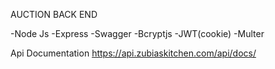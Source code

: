 AUCTION BACK END

-Node Js 
-Express
-Swagger
-Bcryptjs
-JWT(cookie)
-Multer

Api Documentation 
https://api.zubiaskitchen.com/api/docs/
    

